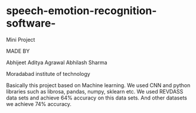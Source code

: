 # speech-emotion-recognition-software-

Mini Project 

MADE BY

Abhijeet
Aditya Agrawal
Abhilash Sharma

Moradabad institute of technology 

Basically this project based on Machine learning.
We used CNN and python libraries such as librosa, pandas, numpy, sklearn etc.
We used REVDASS data sets and achieve 64% accuracy on this data sets.
And other datasets we achieve 74% accuracy.
